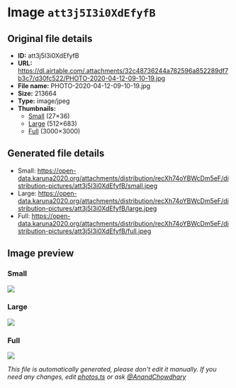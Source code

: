 # Image `att3j5I3i0XdEfyfB`

## Original file details

- **ID:** att3j5I3i0XdEfyfB
- **URL:** https://dl.airtable.com/.attachments/32c48736244a782596a852289df7b3c7/d30fc522/PHOTO-2020-04-12-09-10-19.jpg
- **File name:** PHOTO-2020-04-12-09-10-19.jpg
- **Size:** 213664
- **Type:** image/jpeg
- **Thumbnails:**
  - [Small](https://dl.airtable.com/.attachmentThumbnails/6f2212d9bfbcb9dc97a9f78923ce0b2e/ab149fde) (27×36)
  - [Large](https://dl.airtable.com/.attachmentThumbnails/2d67be50bf7f9de74c9490a0fb414ce8/f9709f0d) (512×683)
  - [Full](https://dl.airtable.com/.attachmentThumbnails/0d517068dbbbd346c0bf14193bec3f73/424b1412) (3000×3000)

## Generated file details

- Small: https://open-data.karuna2020.org/attachments/distribution/recXh74oYBWcDm5eF/distribution-pictures/att3j5I3i0XdEfyfB/small.jpeg
- Large: https://open-data.karuna2020.org/attachments/distribution/recXh74oYBWcDm5eF/distribution-pictures/att3j5I3i0XdEfyfB/large.jpeg
- Full: https://open-data.karuna2020.org/attachments/distribution/recXh74oYBWcDm5eF/distribution-pictures/att3j5I3i0XdEfyfB/full.jpeg

## Image preview

### Small

![](https://open-data.karuna2020.org/attachments/distribution/recXh74oYBWcDm5eF/distribution-pictures/att3j5I3i0XdEfyfB/small.jpeg)

### Large

![](https://open-data.karuna2020.org/attachments/distribution/recXh74oYBWcDm5eF/distribution-pictures/att3j5I3i0XdEfyfB/large.jpeg)

### Full

![](https://open-data.karuna2020.org/attachments/distribution/recXh74oYBWcDm5eF/distribution-pictures/att3j5I3i0XdEfyfB/full.jpeg)

_This file is automatically generated, please don't edit it manually. If you need any changes, edit [photos.ts](/photos.ts) or ask [@AnandChowdhary](https://github.com/AnandChowdhary)_
